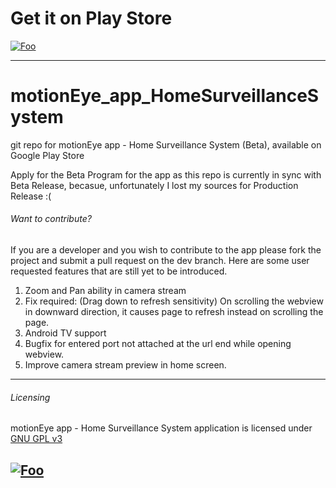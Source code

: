 # Get it on Play Store

[![Foo](https://lh3.googleusercontent.com/oP-cPUAKRhaikPnu6FI3EISNcypEbyxZej3P9xNHvJSzk1F00ArtnYbotDvpEGDCJzJB=s180-rw)](https://play.google.com/store/apps/details?id=com.jairaj.janglegmail.motioneye)

---

# motionEye_app_HomeSurveillanceSystem
git repo for motionEye app - Home Surveillance System (Beta), available on Google Play Store


Apply for the Beta Program for the app as this repo is currently in sync with Beta Release, becasue, unfortunately I lost my sources for Production Release :(

###### Want to contribute?
If you are a developer and you wish to contribute to the app please fork the project and submit a pull request on the dev branch. Here are some user requested features that are still yet to be introduced.

1. Zoom and Pan ability in camera stream
2. Fix required: (Drag down to refresh sensitivity) On scrolling the webview in downward direction, it causes page to refresh instead on scrolling the page.
2. Android TV support
3. Bugfix for entered port not attached at the url end while opening webview.
4. Improve camera stream preview in home screen.

---
###### Licensing
motionEye app - Home Surveillance System application is licensed under [GNU GPL v3](https://github.com/JairajJangle/motionEye_app_HomeSurveillanceSystem/blob/master/LICENSE)

[![Foo](https://www.gnu.org/graphics/gplv3-with-text-136x68.png)](https://github.com/JairajJangle/motionEye_app_HomeSurveillanceSystem/blob/master/LICENSE)
---
